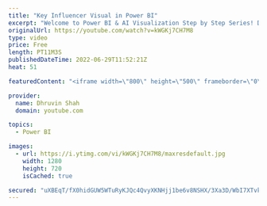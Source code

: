 ```yaml
---
title: "Key Influencer Visual in Power BI"
excerpt: "Welcome to Power BI & AI Visualization Step by Step Series! During this video, we will talk about one AI Powered Key Influencer Visual in Power BI. Sometimes, there is a need wherein we want to analyze different factors which are affecting our business outcome. To analyze this, we can use AI Powered"
originalUrl: https://youtube.com/watch?v=kWGKj7CH7M8
type: video
price: Free
length: PT11M3S
publishedDateTime: 2022-06-29T11:52:21Z
heat: 51

featuredContent: "<iframe width=\"800\" height=\"500\" frameborder=\"0\" src=\"https://www.youtube.com/embed/kWGKj7CH7M8\" allow=\"accelerometer; autoplay; encrypted-media; gyroscope; picture-in-picture\" allowfullscreen></iframe>"

provider:
  name: Dhruvin Shah
  domain: youtube.com

topics:
  - Power BI

images:
  - url: https://i.ytimg.com/vi/kWGKj7CH7M8/maxresdefault.jpg
    width: 1280
    height: 720
    isCached: true

secured: "uXBEqT/fX0hidGUW5WTuRyKJQc4QvyXKNHjj1be6v8NSHX/3Xa3D/WbI7XTvk1wskfofocuPXKt/3tewkiefTEZVbdxNoWDJ4EvmuhxSeCFgp47dVl60FS2FtMf3AZKoYtl8lxc3AQqQZQLPCk1IKIGaSqEvOsKR9EHyPERVPPCTvOt0LWG1irI6DuVCoYXY67g/GmoU5q4nDzYBA0mSWWYjU1Cybm6/t43mfpSf2pM12Cm70SrT8wuI4u1F9V2azIl2DhN4HG9gfhXt7GrKDx/JZ0nTu8jsS6fpQ5r8+P6XZn3tR/x6nNATligv4NMJQeO4If7NoiRwYlh8W7rt26AhF3EhiiRH/YaEuZZAWdRUoZ7vqdeCbwFnk3tVQj6jzYVm1hzfYAGoGg1LpvJWg7ZRnrm+DTJIxjGv37Nz7v8=;jk0WqwsdS2jVt0oQ5jLKZQ=="
---
```


